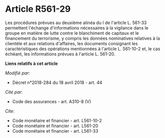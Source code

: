 # Article R561-29

Les procédures prévues au deuxième alinéa du I de l'article L. 561-33 permettent l'échange d'informations nécessaires à la
vigilance dans le groupe en matière de lutte contre le blanchiment de capitaux et le financement du terrorisme, y compris les
données nominatives relatives à la clientèle et aux relations d'affaires, les documents consignant les caractéristiques des
opérations mentionnées à l'article L. 561-10-2 et, le cas échéant, les informations prévues à l'article L. 561-20.

**Liens relatifs à cet article**

_Modifié par_:

  - Décret n°2018-284 du 18 avril 2018 - art. 44

_Cité par_:

  - Code des assurances - art. A310-8 (V)

_Cite_:

  - Code monétaire et financier - art. L561-10-2
  - Code monétaire et financier - art. L561-20
  - Code monétaire et financier - art. L561-33
